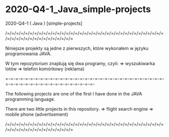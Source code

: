 # 2020-Q4-1_Java_simple-projects
2020-Q4-1 ( Java ) [simple-projects]

/=/=/=/=/=/=/=/=/=/=/=/=/=/=/=/=/=/=/=/=/=/=/=/=/=/=/=/=/=/=/=/=/=/=/=/=/=/=/=/=/=/=/=/=/=/=/=/=/=/=

Niniejsze projekty są jedne z pierwszych, które wykonałem w języku programowania JAVA.

W tym repozytorium znajdują się dwa programy, czyli:
=> wyszukiwarka lotów
=> telefon komórkowy (reklama)

=-=-=-=-=-=-=-=-=-=-=-=-=-=-=-=-=-=-=-=-=-=-=-=-=-=-=-=-=-=-=-=-=-=-=-=-=-=-=-=-=-=-=-=-=-=-=-=-=-=-

The following projects are one of the first I have done in the JAVA programming language.

There are two little projects in this repository.
=> flight search engine
=> mobile phone (advertisement)

/=/=/=/=/=/=/=/=/=/=/=/=/=/=/=/=/=/=/=/=/=/=/=/=/=/=/=/=/=/=/=/=/=/=/=/=/=/=/=/=/=/=/=/=/=/=/=/=/=/=
